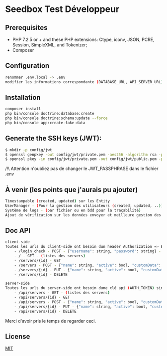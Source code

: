 # Seedbox Test Développeur

## Prerequisites

* PHP 7.2.5 or + and these PHP extensions: Ctype, iconv, JSON, PCRE, Session, SimpleXML, and Tokenizer;
* Composer


## Configuration
```bash
renommer .env.local -> .env
modifier les informations correspondante (DATABASE_URL, API_SERVER_URL)
```

## Installation
```bash
composer install
php bin/console doctrine:database:create
php bin/console doctrine:schema:update --force
php bin/console app:create-fake-data
```

## Generate the SSH keys (JWT):

```bash
$ mkdir -p config/jwt
$ openssl genpkey -out config/jwt/private.pem -aes256 -algorithm rsa -pkeyopt rsa_keygen_bits:4096
$ openssl pkey -in config/jwt/private.pem -out config/jwt/public.pem -pubout
```
/!\ Attention n'oubliez pas de changer le JWT_PASSPHRASE dans le fichier .env

## À venir (les points que j'aurais pu ajouter)
```bash
Timestampable (created, updated) sur les Entity
UserManager - (Pour la gestion des utilisateurs (created, updated, ..))
Système de logs - (par fichier ou en bdd pour la traçabilité)
Ajout de vérification sur les données envoyer et meilleure gestion des erreurs
```

## Doc API
```bash
client-side
Toutes les urls du client-side ont besoin dun header Authorization => Bearer {token} sinon cela retourne sur erreur 401
    - /login_check - POST - {"username": string, "password": string} - retourne un token (JWT)
    - / - GET - (listes des servers)
    - /servers/{id} - GET
    - /servers - POST - {"name": string, "active": bool, "customData": string}
    - /servers/{id} - PUT - {"name": string, "active": bool, "customData": string}
    - /servers/{id} - DELETE

server-side
Toutes les urls du server-side ont besoin dune clé api (AUTH_TOKEN) sinon cela retourne une erreur 401
    - /api/servers - GET - (listes des servers)
    - /api/servers/{id} - GET
    - /api/servers - POST - {"name": string, "active": bool, "customData": string}
    - /api/servers/{id} - PUT - {"name": string, "active": bool, "customData": string}
    - /api/servers/{id} - DELETE
```


Merci d'avoir pris le temps de regarder ceci.

## License
[MIT](https://choosealicense.com/licenses/mit/)
